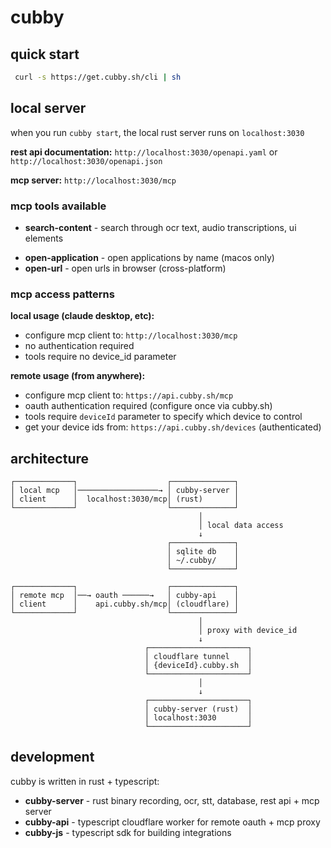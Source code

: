 # cubby 


## quick start

```bash
 curl -s https://get.cubby.sh/cli | sh
```

## local server

when you run `cubby start`, the local rust server runs on `localhost:3030`

**rest api documentation:** `http://localhost:3030/openapi.yaml` or `http://localhost:3030/openapi.json`

**mcp server:** `http://localhost:3030/mcp`

### mcp tools available

- **search-content** - search through ocr text, audio transcriptions, ui elements

[//]: # (- **pixel-control** - control mouse and keyboard &#40;cross-platform&#41;)

[//]: # (- **find-elements** - find ui elements by role &#40;macos only&#41;)

[//]: # (- **click-element** - click ui elements by id &#40;macos only&#41;)

[//]: # (- **fill-element** - type into ui elements &#40;macos only&#41;  )

[//]: # (- **scroll-element** - scroll ui elements &#40;macos only&#41;)
- **open-application** - open applications by name (macos only)
- **open-url** - open urls in browser (cross-platform)

### mcp access patterns

**local usage (claude desktop, etc):**
- configure mcp client to: `http://localhost:3030/mcp`
- no authentication required
- tools require no device_id parameter

**remote usage (from anywhere):**
- configure mcp client to: `https://api.cubby.sh/mcp`
- oauth authentication required (configure once via cubby.sh)
- tools require `deviceId` parameter to specify which device to control
- get your device ids from: `https://api.cubby.sh/devices` (authenticated)

## architecture

```
┌─────────────┐                    ┌──────────────┐
│ local mcp   │──────────────────→ │ cubby-server │
│ client      │  localhost:3030/mcp│ (rust)       │
└─────────────┘                    └──────────────┘
                                          │
                                          │ local data access
                                          ↓
                                   ┌──────────────┐
                                   │ sqlite db    │
                                   │ ~/.cubby/    │
                                   └──────────────┘

┌─────────────┐                    ┌──────────────┐
│ remote mcp  │──→ oauth ──────→   │ cubby-api    │
│ client      │    api.cubby.sh/mcp│ (cloudflare) │
└─────────────┘                    └──────────────┘
                                          │
                                          │ proxy with device_id
                                          ↓
                              ┌──────────────────────┐
                              │ cloudflare tunnel    │
                              │ {deviceId}.cubby.sh  │
                              └──────────────────────┘
                                          │
                                          ↓
                              ┌──────────────────────┐
                              │ cubby-server (rust)  │
                              │ localhost:3030       │
                              └──────────────────────┘
```

## development

cubby is written in rust + typescript:
- **cubby-server** - rust binary recording, ocr, stt, database, rest api + mcp server
- **cubby-api** - typescript cloudflare worker for remote oauth + mcp proxy
- **cubby-js** - typescript sdk for building integrations
